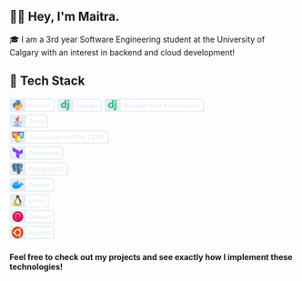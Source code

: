## 	:raising_hand_man: Hey, I'm Maitra.

:mortar_board: I am a 3rd year Software Engineering student at the University of Calgary with an interest in backend and cloud development!

## :sandwich: Tech Stack

<img src="images/new_icons/Python.png" alt=""  height="25"> <img src="images/new_icons/Django.png" alt=""  height="25"> <img src="images/new_icons/DRF.png" alt=""  height="25"><br>
<img src="images/new_icons/Java.png" alt=""  height="25"><br>
<img src="images/new_icons/JHC.png" alt=""  height="25"><br>
<img src="images/new_icons/Terraform.png" alt=""  height="25"><br>
<img src="images/new_icons/PostgreSQL.png" alt=""  height="25"><br>
<img src="images/new_icons/Docker.png" alt=""  height="25"><br>
<img src="images/new_icons/Linux.png" alt=""  height="25"><br>
<img src="images/new_icons/Debian.png" alt=""  height="25"><br>
<img src="images/new_icons/Ubuntu.png" alt=""  height="25">

#### Feel free to check out my projects and see exactly how I implement these technologies!
